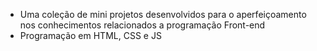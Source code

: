 - Uma coleção de mini projetos desenvolvidos para o aperfeiçoamento 
nos conhecimentos relacionados a programação Front-end
- Programação em HTML, CSS e JS
